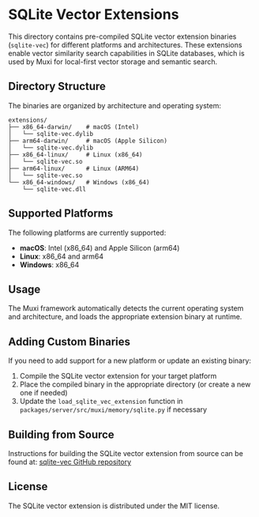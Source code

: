 # SQLite Vector Extensions

This directory contains pre-compiled SQLite vector extension binaries (`sqlite-vec`) for different platforms and architectures. These extensions enable vector similarity search capabilities in SQLite databases, which is used by Muxi for local-first vector storage and semantic search.

## Directory Structure

The binaries are organized by architecture and operating system:

```
extensions/
├── x86_64-darwin/    # macOS (Intel)
│   └── sqlite-vec.dylib
├── arm64-darwin/     # macOS (Apple Silicon)
│   └── sqlite-vec.dylib
├── x86_64-linux/     # Linux (x86_64)
│   └── sqlite-vec.so
├── arm64-linux/      # Linux (ARM64)
│   └── sqlite-vec.so
└── x86_64-windows/   # Windows (x86_64)
    └── sqlite-vec.dll
```

## Supported Platforms

The following platforms are currently supported:

- **macOS**: Intel (x86_64) and Apple Silicon (arm64)
- **Linux**: x86_64 and arm64
- **Windows**: x86_64

## Usage

The Muxi framework automatically detects the current operating system and architecture, and loads the appropriate extension binary at runtime.

## Adding Custom Binaries

If you need to add support for a new platform or update an existing binary:

1. Compile the SQLite vector extension for your target platform
2. Place the compiled binary in the appropriate directory (or create a new one if needed)
3. Update the `load_sqlite_vec_extension` function in `packages/server/src/muxi/memory/sqlite.py` if necessary

## Building from Source

Instructions for building the SQLite vector extension from source can be found at:
[sqlite-vec GitHub repository](https://github.com/asg017/sqlite-vec)

## License

The SQLite vector extension is distributed under the MIT license.
